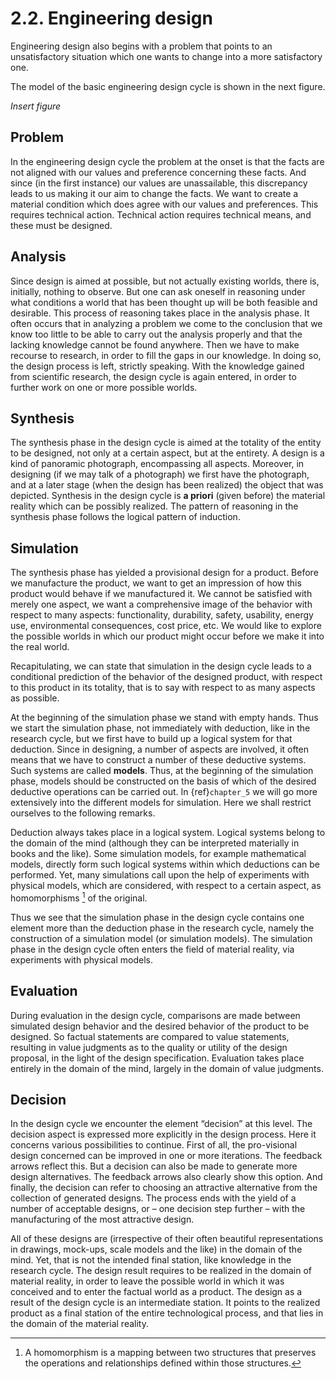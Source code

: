 # 2.2. Engineering design

Engineering design also begins with a problem that points to an unsatisfactory situation which one wants to change into a more satisfactory one.

The model of the basic engineering design cycle is shown in the next figure.

*Insert figure*

## Problem

In the engineering design cycle the problem at the onset is that the facts are not aligned with our values and preference concerning these facts. And since (in the first instance) our values are unassailable, this discrepancy leads to us making it our aim to change the facts. We want to create a material condition which does agree with our values and preferences. This requires technical action. Technical action requires technical means, and these must be designed.

## Analysis

Since design is aimed at possible, but not actually existing worlds, there is, initially, nothing to observe. But one can ask oneself in reasoning under what conditions a world that has been thought up will be both feasible and desirable. This process of reasoning takes place in the analysis phase. It often occurs that in analyzing a problem we come to the conclusion that we know too little to be able to carry out the analysis properly and that the lacking knowledge cannot be found anywhere. Then we have to make recourse to research, in order to fill the gaps in our knowledge. In doing so, the design process is left, strictly speaking. With the knowledge gained from scientific research, the design cycle is again entered, in order to further work on one or more possible worlds.

## Synthesis

The synthesis phase in the design cycle is aimed at the totality of the entity to be designed, not only at a certain aspect, but at the entirety. A design is a kind of panoramic photograph, encompassing all aspects. Moreover, in designing (if we may talk of a photograph) we first have the photograph, and at a later stage (when the design has been realized) the object that was depicted. Synthesis in the design cycle is **a priori** (given before) the material reality which can be possibly realized. The pattern of reasoning in the synthesis phase follows the logical pattern of induction.

## Simulation

The synthesis phase has yielded a provisional design for a product. Before we manufacture the product, we want to get an impression of how this product would behave if we manufactured it. We cannot be satisfied with merely one aspect, we want a comprehensive image of the behavior with respect to many aspects: functionality, durability, safety, usability, energy use, environmental consequences, cost price, etc. We would like to explore the possible worlds in which our product might occur before we make it into the real world.

Recapitulating, we can state that simulation in the design cycle leads to a conditional prediction of the behavior of the designed product, with respect to this product in its totality, that is to say with respect to as many aspects as possible.

At the beginning of the simulation phase we stand with empty hands. Thus we start the simulation phase, not immediately with deduction, like in the research cycle, but we first have to build up a logical system for that deduction. Since in designing, a number of aspects are involved, it often means that we have to construct a number of these deductive systems. Such systems are called **models**. Thus, at the beginning of the simulation phase, models should be constructed on the basis of which of the desired deductive operations can be carried out. In {ref}`chapter_5` we will go more extensively into the different models for simulation. Here we shall restrict ourselves to the following remarks.

Deduction always takes place in a logical system. Logical systems belong to the domain of the mind (although they can be interpreted materially in books and the like). Some simulation models, for example mathematical models, directly form such logical systems within which deductions can be performed. Yet, many simulations call upon the help of experiments with physical models, which are considered, with respect to a certain aspect, as homomorphisms [^homomorphism] of the original.

Thus we see that the simulation phase in the design cycle contains one element more than the deduction phase in the research cycle, namely the construction of a simulation model (or simulation models). The simulation phase in the design cycle often enters the field of material reality, via experiments with physical models.

## Evaluation

During evaluation in the design cycle, comparisons are made between simulated design behavior and the desired behavior of the product to be designed. So factual statements are compared to value statements, resulting in value judgments as to the quality or utility of the design proposal, in the light of the design specification. Evaluation takes place entirely in the domain of the mind, largely in the domain of value judgments.

## Decision

In the design cycle we encounter the element “decision” at this level. The decision aspect is expressed more explicitly in the design process. Here it concerns various possibilities to continue. First of all, the pro-visional design concerned can be improved in one or more iterations. The feedback arrows reflect this. But a decision can also be made to generate more design alternatives. The feedback arrows also clearly show this option. And finally, the decision can refer to choosing an attractive alternative from the collection of generated designs. The process ends with the yield of a number of acceptable designs, or – one decision step further – with the manufacturing of the most attractive design.

All of these designs are (irrespective of their often beautiful representations in drawings, mock-ups, scale models and the like) in the domain of the mind. Yet, that is not the intended final station, like knowledge in the research cycle. The design result requires to be realized in the domain of material reality, in order to leave the possible world in which it was conceived and to enter the factual world as a product. The design as a result of the design cycle is an intermediate station. It points to the realized product as a final station of the entire technological process, and that lies in the domain of the material reality.


[^homomorphism]: A homomorphism is a mapping between two structures that preserves the operations and relationships defined within those structures. 